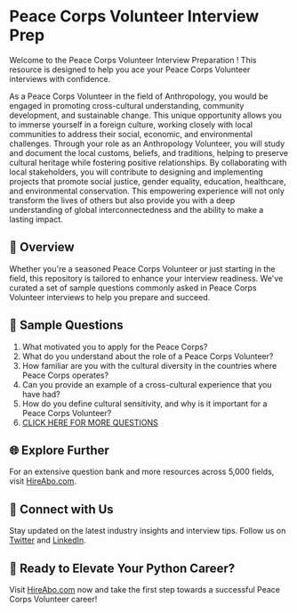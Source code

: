 # Peace Corps Volunteer Interview Prep

Welcome to the Peace Corps Volunteer Interview Preparation ! This resource is designed to help you ace your Peace Corps Volunteer interviews with confidence.

As a Peace Corps Volunteer in the field of Anthropology, you would be engaged in promoting cross-cultural understanding, community development, and sustainable change. This unique opportunity allows you to immerse yourself in a foreign culture, working closely with local communities to address their social, economic, and environmental challenges. Through your role as an Anthropology Volunteer, you will study and document the local customs, beliefs, and traditions, helping to preserve cultural heritage while fostering positive relationships. By collaborating with local stakeholders, you will contribute to designing and implementing projects that promote social justice, gender equality, education, healthcare, and environmental conservation. This empowering experience will not only transform the lives of others but also provide you with a deep understanding of global interconnectedness and the ability to make a lasting impact.

## 🚀 Overview

Whether you're a seasoned Peace Corps Volunteer or just starting in the field, this repository is tailored to enhance your interview readiness. We've curated a set of sample questions commonly asked in Peace Corps Volunteer interviews to help you prepare and succeed.

## 📝 Sample Questions

1. What motivated you to apply for the Peace Corps?
2. What do you understand about the role of a Peace Corps Volunteer?
3. How familiar are you with the cultural diversity in the countries where Peace Corps operates?
4. Can you provide an example of a cross-cultural experience that you have had?
5. How do you define cultural sensitivity, and why is it important for a Peace Corps Volunteer?
6. [CLICK HERE FOR MORE QUESTIONS](https://hireabo.com/job/7_2_39/Peace%20Corps%20Volunteer)

## 🌐 Explore Further

For an extensive question bank and more resources across 5,000 fields, visit [HireAbo.com](https://www.hireabo.com).

## 📱 Connect with Us

Stay updated on the latest industry insights and interview tips. Follow us on [Twitter](https://twitter.com/hireabo) and [LinkedIn](https://www.linkedin.com/in/hire-abo-3609972a8/).

## 🚀 Ready to Elevate Your Python Career?

Visit [HireAbo.com](https://www.hireabo.com) now and take the first step towards a successful Peace Corps Volunteer career!